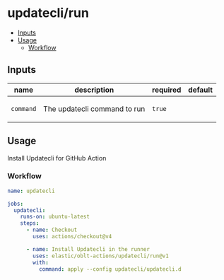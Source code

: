# updatecli/run

* [Inputs](#inputs)
* [Usage](#usage)
  * [Workflow](#workflow)

## Inputs

| name               | description                                               | required | default  |
|--------------------|-----------------------------------------------------------|----------|----------|
| `command`          | <p>The updatecli command to run</p>                       | `true`   |          |

## Usage

Install Updatecli for GitHub Action

### Workflow

```yaml
name: updatecli

jobs:
  updatecli:
    runs-on: ubuntu-latest
    steps:
      - name: Checkout
        uses: actions/checkout@v4

      - name: Install Updatecli in the runner
        uses: elastic/oblt-actions/updatecli/run@v1
        with:
          command: apply --config updatecli/updatecli.d
```
